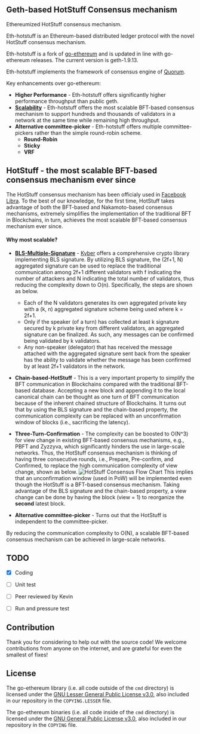 ## Geth-based HotStuff Consensus mechanism

Ethereumized HotStuff consensus mechanism.

Eth-hotstuff is an Ethereum-based distributed ledger protocol with the novel HotStuff consensus mechanism.

Eth-hotstuff is a fork of [go-ethereum](https://github.com/ethereum/go-ethereum) and is updated in line with go-ethereum releases. The current version is geth-1.9.13. 

Eth-hotstuff implements the framework of consensus engine of [Quorum](https://github.com/jpmorganchase/quorum).

Key enhancements over go-ethereum:

* __Higher Performance__ - Eth-hotstuff offers significantly higher performance throughput than public geth.
* [__Scalability__](https://arxiv.org/abs/1803.05069) - Eth-hotstuff offers the most scalable BFT-based consensus mechanism to support hundreds and thousands of validators in a network at the same time while remaining high throughput.
* __Alternative committee-picker__ - Eth-hotstuff offers multiple committee-pickers rather than the simple round-robin scheme.
	* __Round-Robin__
	* __Sticky__
	* __VRF__

## HotStuff - the most scalable BFT-based consensus mechanism ever since

The HotStuff consensus mechanism has been officialy used in [Facebook Libra](https://developers.libra.org/docs/state-machine-replication-paper). To the best of our knowledge, for the first time, HotStuff takes advantage of both the BFT-based and Nakamoto-based consensus mechanisms, extremely simplifies the implementation of the traditional BFT in Blockchains, in turn, achieves the most scalable BFT-based consensus mechanism ever since. 

#### Why most scalable?

* [__BLS-Multiple-Signature__](https://en.wikipedia.org/wiki/Boneh%E2%80%93Lynn%E2%80%93Shacham) - [Kyber](https://github.com/dedis/kyber) offers a comprehensive crypto library implementing BLS signature. By utilizing BLS signature, the (2f+1, N) aggregated signature can be used to replace the traditional communication among 2f+1 different validators with f indicating the number of attackers and N indicating the total number of validators, thus reducing the complexity down to O(n). Specifically, the steps are shown as below.
	* Each of the N validators generates its own aggregated private key with a (k, n) aggregated signature scheme being used where k = 2f+1. 
	* Only if the speaker (of a turn) has collected at least k signature secured by k private key from different validators, an aggregated signature can be finalized. As such, any messages can be confirmed being validated by k validators.
	* Any non-speaker (delegator) that has received the message attached with the aggregated signature sent back from the speaker has the ability to validate whether the message has been confirmed by at least 2f+1 validators in the network.

* __Chain-based-HotStuff__ - This is a very important property to simplify the BFT communication in Blockchains compared with the traditional BFT-based database. Accepting a new block and appending it to the local canonical chain can be thought as one turn of BFT communication because of the inherent chained structure of Blockchains. It turns out that by using the BLS signature and the chain-based property, the communication complexity can be replaced with an unconfirmation window of blocks (i.e., sacrificing the latency).

* __Three-Turn-Confirmation__ - The complexity can be boosted to O(N^3) for view change in existing BFT-based consensus mechanisms, e.g., PBFT and Zyzzyva, which significantly hinders the use in large-scale networks. Thus, the HotStuff consensus mechanism is thinking of having three consecutive rounds, i.e., Prepare, Pre-confirm, and Confirmed, to replace the high communication complexity of view change, shown as below.
![HotStuff Consensus Flow Chart](https://github.com/OniReimu/eth-hotstuff/blob/master/docs/hotstuff.png)
This implies that an unconfirmation window (used in PoW) will be implemented even though the HotStuff is a BFT-based consensus mechanism. Taking advantage of the BLS signature and the chain-based property, a view change can be done by having the block (view = 1) to reorganize the __second__ latest block.

* __Alternative committee-picker__ - Turns out that the HotStuff is independent to the committee-picker. 

By reducing the communication complexity to O(N), a scalable BFT-based consensus mechanism can be achieved in large-scale networks.

## TODO

- [x] Coding
- [ ] Unit test
- [ ] Peer reviewed by Kevin
- [ ] Run and pressure test


## Contribution

Thank you for considering to help out with the source code! We welcome contributions
from anyone on the internet, and are grateful for even the smallest of fixes!


## License

The go-ethereum library (i.e. all code outside of the `cmd` directory) is licensed under the
[GNU Lesser General Public License v3.0](https://www.gnu.org/licenses/lgpl-3.0.en.html), also
included in our repository in the `COPYING.LESSER` file.

The go-ethereum binaries (i.e. all code inside of the `cmd` directory) is licensed under the
[GNU General Public License v3.0](https://www.gnu.org/licenses/gpl-3.0.en.html), also included
in our repository in the `COPYING` file.
